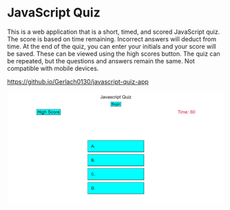 # JavaScript Quiz

This is a web application that is a short, timed, and scored JavaScript quiz. The score is based on time remaining. Incorrect answers will deduct from time.
At the end of the quiz, you can enter your initials and your score will be saved. These can be viewed using the high scores button.
The quiz can be repeated, but the questions and answers remain the same. Not compatible with mobile devices.

https://github.io/Gerlach0130/javascript-quiz-app

![Alt text](/assets/images/Screenshot.png)
